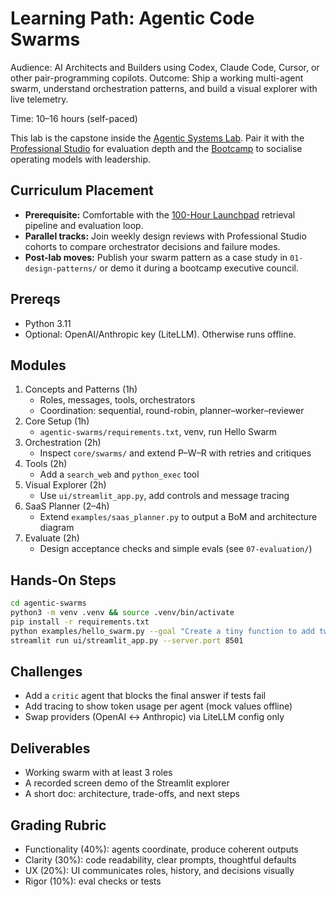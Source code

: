 # Learning Path: Agentic Code Swarms

Audience: AI Architects and Builders using Codex, Claude Code, Cursor, or other pair-programming copilots.
Outcome: Ship a working multi-agent swarm, understand orchestration patterns, and build a visual explorer with live telemetry.

Time: 10–16 hours (self-paced)

This lab is the capstone inside the [Agentic Systems Lab](curriculum-architecture.md#program-layers--flagship-outcomes). Pair it with the [Professional Studio](professional.md) for evaluation depth and the [Bootcamp](bootcamp.md) to socialise operating models with leadership.

## Curriculum Placement
- **Prerequisite:** Comfortable with the [100-Hour Launchpad](100-hour-ai-architect.md) retrieval pipeline and evaluation loop.
- **Parallel tracks:** Join weekly design reviews with Professional Studio cohorts to compare orchestrator decisions and failure modes.
- **Post-lab moves:** Publish your swarm pattern as a case study in `01-design-patterns/` or demo it during a bootcamp executive council.

## Prereqs
- Python 3.11
- Optional: OpenAI/Anthropic key (LiteLLM). Otherwise runs offline.

## Modules
1) Concepts and Patterns (1h)
   - Roles, messages, tools, orchestrators
   - Coordination: sequential, round-robin, planner–worker–reviewer
2) Core Setup (1h)
   - `agentic-swarms/requirements.txt`, venv, run Hello Swarm
3) Orchestration (2h)
   - Inspect `core/swarms/` and extend P–W–R with retries and critiques
4) Tools (2h)
   - Add a `search_web` and `python_exec` tool
5) Visual Explorer (2h)
   - Use `ui/streamlit_app.py`, add controls and message tracing
6) SaaS Planner (2–4h)
   - Extend `examples/saas_planner.py` to output a BoM and architecture diagram
7) Evaluate (2h)
   - Design acceptance checks and simple evals (see `07-evaluation/`)

## Hands-On Steps
```bash
cd agentic-swarms
python3 -m venv .venv && source .venv/bin/activate
pip install -r requirements.txt
python examples/hello_swarm.py --goal "Create a tiny function to add two numbers"
streamlit run ui/streamlit_app.py --server.port 8501
```

## Challenges
- Add a `critic` agent that blocks the final answer if tests fail
- Add tracing to show token usage per agent (mock values offline)
- Swap providers (OpenAI ↔ Anthropic) via LiteLLM config only

## Deliverables
- Working swarm with at least 3 roles
- A recorded screen demo of the Streamlit explorer
- A short doc: architecture, trade-offs, and next steps

## Grading Rubric
- Functionality (40%): agents coordinate, produce coherent outputs
- Clarity (30%): code readability, clear prompts, thoughtful defaults
- UX (20%): UI communicates roles, history, and decisions visually
- Rigor (10%): eval checks or tests
